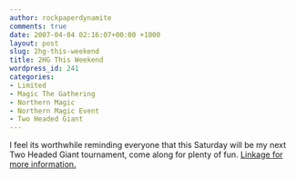 ```yaml
---
author: rockpaperdynamite
comments: true
date: 2007-04-04 02:16:07+00:00 +1000
layout: post
slug: 2hg-this-weekend
title: 2HG This Weekend
wordpress_id: 241
categories:
- Limited
- Magic The Gathering
- Northern Magic
- Northern Magic Event
- Two Headed Giant
---
```


I feel its worthwhile reminding everyone that this Saturday will be my next Two Headed Giant tournament, come along for plenty of fun. [Linkage for more information.](http://rockpaperdynamite.wordpress.com/2007/03/26/easter-giant-northern-magic-two-headed-giant/)

